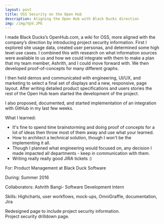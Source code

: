 ```yaml
---
layout: post
title: OSS Security on the Open Hub
description: Aligning the Open Hub with Black Ducks direction
img: /img/VpV.JPG
---
```


I made Black Ducks’s OpenHub.com, a wiki for OSS, more aligned with the company’s direction by introducing project security information. First I explored site usage data, created user personas, and determined some high level use cases. I combined this with research on what information sources were available to us and how we could integrate with them to make a plan that my team member, Ashrith, and I could move forward with. We then developed proof-of-concepts for many different graphs.  
  
I then held demos and communicated with engineering, UI/UX, and marketing to select a final set of displays and a new, responsive, page layout. After writing detailed product specifications and users stories the rest of the Open Hub team started the development of the project.  
  
I also proposed, documented, and started implementation of an integration with GitHub in my last few weeks. 

What I learned:

- It's fine to spend time brainstorming and doing proof of concepts for a lot of ideas then throw most of them away and use what your learned.  
- How to architect a technical solution, though I won't be the implementing it all.  
- Though I planned what engineering would focused on, any decision I made impacted all departments - keep in communication with them. 
- Writing really really good JIRA tickets :)  

For: Product Management at Black Duck Software

During: Summer 2016

Collaborators: Ashrith Bangi- Software Development Intern 

Skills: Highcharts, user workflows, mock-ups, OmniGraffle, documentation, Jira


<img class="col three" src="{{ site.baseurl }}/img/Width1366Finalv3.png" alt="" title="example image"/>
<div class="col three caption">
	Redesigned page to include project security information.
</div>

<img class="col three" src="{{ site.baseurl }}/img/Width1366ProjectSecurity.png" alt="" title="example image"/>
<div class="col three caption">
	Project security drilldown page.
</div>